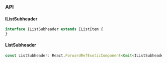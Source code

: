 

### API

#### IListSubheader

```ts
interface IListSubheader extends IListItem {
}
```

#### ListSubheader

```ts
const ListSubheader: React.ForwardRefExoticComponent<Omit<IListSubheader, "ref"> & React.RefAttributes<unknown>>;
```

